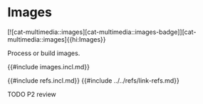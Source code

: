 # Images

[![cat-multimedia::images][cat-multimedia::images-badge]][cat-multimedia::images]{{hi:Images}}

Process or build images.

{{#include images.incl.md}}

{{#include refs.incl.md}}
{{#include ../../refs/link-refs.md}}

<div class="hidden">
TODO P2 review
</div>

